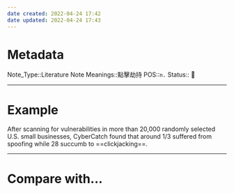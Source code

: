```yaml
---
date created: 2022-04-24 17:42
date updated: 2022-04-24 17:43
---
```


# Metadata

Note_Type::Literature Note
Meanings::點擊劫持
POS::`n.`
Status:: 👶

---

# Example

After scanning for vulnerabilities in more than 20,000 randomly selected U.S. small businesses, CyberCatch found that around 1/3 suffered from spoofing while 28 succumb to ==clickjacking==.

---

# Compare with...
